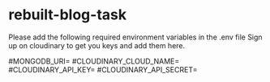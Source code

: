 # rebuilt-blog-task
Please add the following required environment variables in the .env file
Sign up on cloudinary to get you keys and add them here.

#MONGODB_URI=
#CLOUDINARY_CLOUD_NAME=
#CLOUDINARY_API_KEY=
#CLOUDINARY_API_SECRET=
